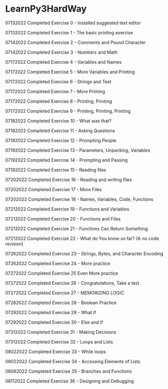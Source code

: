 # LearnPy3HardWay

07132022 Completed Exercise 0 - Installed suggested text editor

07132022 Completed Exercise 1 - The basic printing exercise

07142022 Completed Exercise 2 - Comments and Pound Character

07142022 Completed Exercise 3 - Numbers and Math

07172022 Completed Exercise 4 - Variables and Names

07172022 Completed Exercise 5 - More Variables and Printing

07172022 Completed Exercise 6 - Strings and Text

07172022 Completed Exercise 7 - More Printing

07172022 Completed Exercise 8 - Printing, Printing

07172022 Completed Exercise 9 - Printing, Printing, Printing

07182022 Completed Exercise 10 - What was that?

07182022 Completed Exercise 11 - Asking Questions

07182022 Completed Exercise 12 - Prompting People

07192022 Completed Exercise 13 - Parameters, Unpacking, Variables

07192022 Completed Exercise 14 - Prompting and Passing

07192022 Completed Exercise 15 - Reading files

07202022 Completed Exercise 16 - Reading and writing files

07202022 Completed Exercise 17 - More Files

07202022 Completed Exercise 18 - Names, Variables, Code, Functions

07212022 Completed Exercise 19 - Functions and Variables

07212022 Completed Exercise 20 - Functions and Files

07212022 Completed Exercise 21 - Functions Can Return Something

07212022 Completed Exercise 22 - What do You know so far? (A no code revision)

07262022 Completed Exercise 23 - Strings, Bytes, and Character Encoding

07262022 Completed Exercise 24 - More practice

07272022 Completed Exercise 25 Even More practice

07272022 Completed Exercise 26 - Congratulations, Take a test

07272022 Completed Exercise 27 - MEMORIZING LOGIC

07282022 Completed Exercise 28 - Boolean Practice

07292022 Completed Exercise 29 - What if

07292022 Completed Exercise 30 - Else and if

07312022 Completed Exercise 31 - Making Decisions

07312022 Completed Exercise 32 - Loops and Lists

08022022 Completed Exercise 33 - While loops

08022022 Completed Exercise 34 - Accessing Elements of Lists

08062022 Completed Exercise 35 - Branches and Functions

08112022 Completed Exercise 36 - Designing and Debugging
